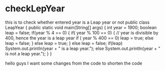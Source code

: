 # checkLepYear
this is to check whether entered year is a  Leap year or not
public class LeapYear {
    public static void main(String[] args) {
        int year = 1900;
        boolean leap = false;
        if(year % 4 == 0)
        {
            if( year % 100 == 0)
            {
                // year is divisible by 400, hence the year is a leap year
                if ( year % 400 == 0)
                    leap = true;
                else
                    leap = false;
            }
            else
                leap = true;
        }
        else
            leap = false;
        if(leap)
            System.out.println(year + " is a leap year.");
        else
            System.out.println(year + " is not a leap year.");
    }
}

hello guys
I want some changes from the code to shorten the code
